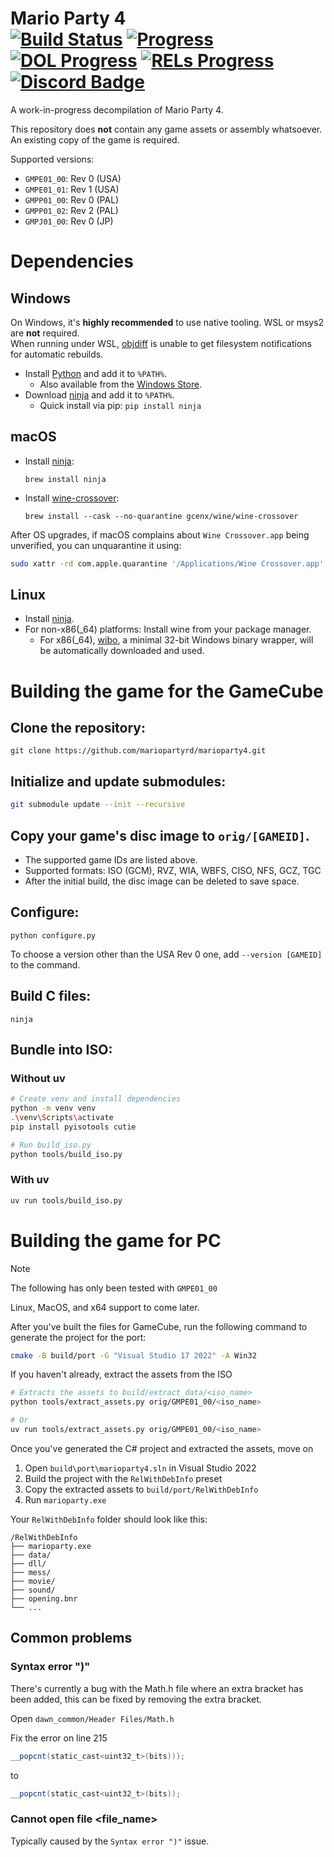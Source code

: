 Mario Party 4  
[![Build Status]][actions] [![Progress]][progress site] [![DOL Progress]][progress site] [![RELs Progress]][progress site] [![Discord Badge]][discord]
=============

[Build Status]: https://github.com/mariopartyrd/marioparty4/actions/workflows/build.yml/badge.svg
[actions]: https://github.com/mariopartyrd/marioparty4/actions/workflows/build.yml
[Progress]: https://decomp.dev/mariopartyrd/marioparty4.svg?mode=shield&measure=code&label=Code&category=all
[DOL Progress]: https://decomp.dev/mariopartyrd/marioparty4.svg?mode=shield&measure=code&label=DOL&category=dol
[RELs Progress]: https://decomp.dev/mariopartyrd/marioparty4.svg?mode=shield&measure=code&label=RELs&category=modules
[progress site]: https://decomp.dev/mariopartyrd/marioparty4
[Discord Badge]: https://img.shields.io/discord/994839212618690590?color=%237289DA&logo=discord&logoColor=%23FFFFFF
[discord]: https://discord.gg/T4faGveujK

A work-in-progress decompilation of Mario Party 4.

This repository does **not** contain any game assets or assembly whatsoever. An existing copy of the game is required.

Supported versions:

- `GMPE01_00`: Rev 0 (USA)
- `GMPE01_01`: Rev 1 (USA)
- `GMPP01_00`: Rev 0 (PAL)
- `GMPP01_02`: Rev 2 (PAL) 
- `GMPJ01_00`: Rev 0 (JP)

# Dependencies

## Windows


On Windows, it's **highly recommended** to use native tooling. WSL or msys2 are **not** required.  
When running under WSL, [objdiff](#diffing) is unable to get filesystem notifications for automatic rebuilds.

- Install [Python](https://www.python.org/downloads/) and add it to `%PATH%`.
  - Also available from the [Windows Store](https://apps.microsoft.com/store/detail/python-311/9NRWMJP3717K).
- Download [ninja](https://github.com/ninja-build/ninja/releases) and add it to `%PATH%`.
  - Quick install via pip: `pip install ninja`

## macOS

- Install [ninja](https://github.com/ninja-build/ninja/wiki/Pre-built-Ninja-packages):
  ```
  brew install ninja
  ```
- Install [wine-crossover](https://github.com/Gcenx/homebrew-wine):
  ```
  brew install --cask --no-quarantine gcenx/wine/wine-crossover
  ```

After OS upgrades, if macOS complains about `Wine Crossover.app` being unverified, you can unquarantine it using:
```sh
sudo xattr -rd com.apple.quarantine '/Applications/Wine Crossover.app'
```

## Linux

- Install [ninja](https://github.com/ninja-build/ninja/wiki/Pre-built-Ninja-packages).
- For non-x86(_64) platforms: Install wine from your package manager.
  - For x86(_64), [wibo](https://github.com/decompals/wibo), a minimal 32-bit Windows binary wrapper, will be automatically downloaded and used.

# Building the game for the GameCube

##  Clone the repository:
  ```
  git clone https://github.com/mariopartyrd/marioparty4.git
  ```

## Initialize and update submodules:

  ```sh
  git submodule update --init --recursive
  ```

## Copy your game's disc image to `orig/[GAMEID]`.
  - The supported game IDs are listed above.
  - Supported formats: ISO (GCM), RVZ, WIA, WBFS, CISO, NFS, GCZ, TGC
  - After the initial build, the disc image can be deleted to save space.

## Configure:
  ```
  python configure.py
  ```

  To choose a version other than the USA Rev 0 one, add `--version [GAMEID]` to the command. 

## Build C files:
  ```
  ninja
  ```

## Bundle into ISO:

### Without uv

```bash
# Create venv and install dependencies
python -m venv venv
.\venv\Scripts\activate
pip install pyisotools cutie

# Run build_iso.py
python tools/build_iso.py
```

### With uv

```bash
uv run tools/build_iso.py
```
  

# Building the game for PC

> [!NOTE]
> The following has only been tested with `GMPE01_00`
>
> Linux, MacOS, and x64 support to come later.

After you've built the files for GameCube, run the following command to generate
the project for the port:

```bash
cmake -B build/port -G "Visual Studio 17 2022" -A Win32
```

If you haven't already, extract the assets from the ISO

```bash
# Extracts the assets to build/extract_data/<iso_name>
python tools/extract_assets.py orig/GMPE01_00/<iso_name>

# Or
uv run tools/extract_assets.py orig/GMPE01_00/<iso_name>
```

Once you've generated the C# project and extracted the assets, move on

1) Open `build\port\marioparty4.sln` in Visual Studio 2022
2) Build the project with the `RelWithDebInfo` preset
3) Copy the extracted assets to `build/port/RelWithDebInfo`
4) Run `marioparty.exe`

Your `RelWithDebInfo` folder should look like this:
```
/RelWithDebInfo
├── marioparty.exe
├── data/
├── dll/
├── mess/
├── movie/
├── sound/
├── opening.bnr
└── ...
```

## Common problems

### Syntax error ")"

There's currently a bug with the Math.h file where an extra bracket has been
added, this can be fixed by removing the extra bracket.

Open `dawn_common/Header Files/Math.h`

Fix the error on line 215
```cs
__popcnt(static_cast<uint32_t>(bits)));
```
to 
```cs
__popcnt(static_cast<uint32_t>(bits));
```

### Cannot open file <file_name>

Typically caused by the `Syntax error ")"` issue.
